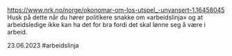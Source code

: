 https://www.nrk.no/norge/okonomar-om-los-utspel_-unyansert-1.16458045
Husk på dette når du hører politikere snakke om «arbeidslinja» og at arbeidsledige ikke kan ha det for bra fordi det skal lønne seg å være i arbeid.

23.06.2023
#arbeidslinja